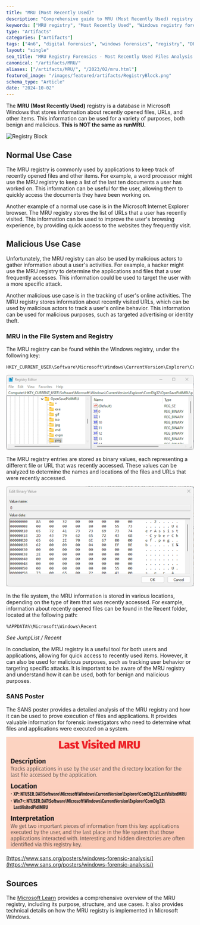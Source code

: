 ```yaml
---
title: "MRU (Most Recently Used)"
description: "Comprehensive guide to MRU (Most Recently Used) registry forensics for tracking user activity. Learn registry locations, forensic analysis techniques, and how to investigate recent file access patterns."
keywords: ["MRU registry", "Most Recently Used", "Windows registry forensics", "user activity tracking", "recent files", "digital forensics", "DFIR", "registry analysis", "file access history", "Windows artifacts", "forensic investigation", "ComDlg32", "RecentDocs"]
type: "Artifacts"
categories: ["Artifacts"]
tags: ["4n6", "digital forensics", "windows forensics", "registry", "DFIR"]
layout: "single"
seo_title: "MRU Registry Forensics - Most Recently Used Files Analysis Guide"
canonical: "/artifacts/MRU/"
aliases: ["/artifacts/MRU/", "/2023/02/mru.html"]
featured_image: "/images/featured/artifacts/RegistryBlock.png"
schema_type: "Article"
date: "2024-10-02"
---
```


The **MRU (Most Recently Used)** registry is a database in Microsoft Windows that stores information about recently opened files, URLs, and other items. This information can be used for a variety of purposes, both benign and malicious. **This is NOT the same as runMRU.**

![Registry Block](/images/featured/artifacts/RegistryBlock.png)

## Normal Use Case

The MRU registry is commonly used by applications to keep track of recently opened files and other items. For example, a word processor might use the MRU registry to keep a list of the last ten documents a user has worked on. This information can be useful for the user, allowing them to quickly access the documents they have been working on.

Another example of a normal use case is in the Microsoft Internet Explorer browser. The MRU registry stores the list of URLs that a user has recently visited. This information can be used to improve the user's browsing experience, by providing quick access to the websites they frequently visit.

## Malicious Use Case

Unfortunately, the MRU registry can also be used by malicious actors to gather information about a user's activities. For example, a hacker might use the MRU registry to determine the applications and files that a user frequently accesses. This information could be used to target the user with a more specific attack.

Another malicious use case is in the tracking of user's online activities. The MRU registry stores information about recently visited URLs, which can be used by malicious actors to track a user's online behavior. This information can be used for malicious purposes, such as targeted advertising or identity theft.

### MRU in the File System and Registry

The MRU registry can be found within the Windows registry, under the following key:

```
HKEY_CURRENT_USER\Software\Microsoft\Windows\CurrentVersion\Explorer\ComDlg32\OpenSavePidlMRU
```

![MRU Registry Location](images/MRU-Reg1.png)

The MRU registry entries are stored as binary values, each representing a different file or URL that was recently accessed. These values can be analyzed to determine the names and locations of the files and URLs that were recently accessed.

![MRU Registry Values](images/MRU-Reg2.png)

In the file system, the MRU information is stored in various locations, depending on the type of item that was recently accessed. For example, information about recently opened files can be found in the Recent folder, located at the following path:

```
%APPDATA%\Microsoft\Windows\Recent
```

*See JumpList / Recent*

In conclusion, the MRU registry is a useful tool for both users and applications, allowing for quick access to recently used items. However, it can also be used for malicious purposes, such as tracking user behavior or targeting specific attacks. It is important to be aware of the MRU registry and understand how it can be used, both for benign and malicious purposes.

### SANS Poster

The SANS poster provides a detailed analysis of the MRU registry and how it can be used to prove execution of files and applications. It provides valuable information for forensic investigators who need to determine what files and applications were executed on a system.

![SANS Poster MRU](images/MRU-SansPoster.png)

[https://www.sans.org/posters/windows-forensic-analysis/](https://www.sans.org/posters/windows-forensic-analysis/)

## Sources

The [Microsoft Learn](https://learn.microsoft.com/en-us/answers/questions/364425/office-365-outlook-mru-roaming) provides a comprehensive overview of the MRU registry, including its purpose, structure, and use cases. It also provides technical details on how the MRU registry is implemented in Microsoft Windows.
